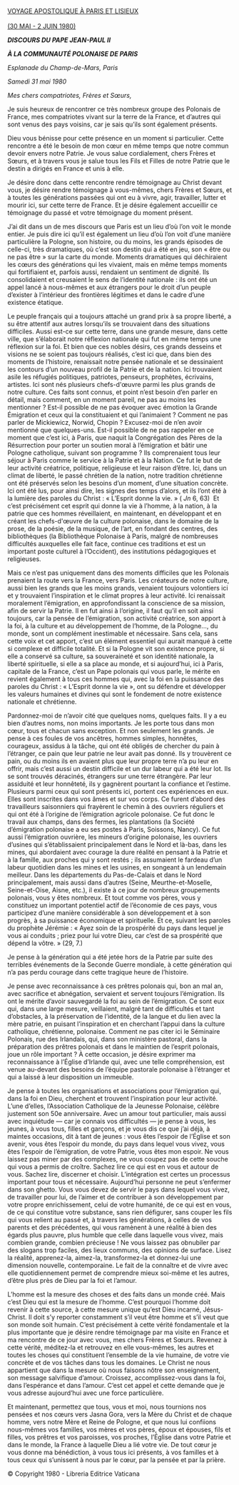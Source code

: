 [VOYAGE APOSTOLIQUE À PARIS ET LISIEUX\
\
(30 MAI - 2 JUIN 1980)](/content/john-paul-ii/fr/travels/sub_index1980/trav_parigi.html)

***DISCOURS DU PAPE JEAN-PAUL II***

***À LA COMMUNAUTÉ POLONAISE DE PARIS***

*Esplanade du Champ-de-Mars, Paris*

*Samedi 31 mai 1980*

*Mes chers compatriotes, Frères et Sœurs,*

Je suis heureux de rencontrer ce très nombreux groupe des Polonais de France, mes compatriotes vivant sur la terre de la France, et d’autres qui sont venus des pays voisins, car je sais qu’ils sont également présents.

Dieu vous bénisse pour cette présence en un moment si particulier. Cette rencontre a été le besoin de mon cœur en même temps que notre commun devoir envers notre Patrie. Je vous salue cordialement, chers Frères et Sœurs, et à travers vous je salue tous les Fils et Filles de notre Patrie que le destin a dirigés en France et unis à elle.

Je désire donc dans cette rencontre rendre témoignage au Christ devant vous, je désire rendre témoignage à vous-mêmes, chers Frères et Sœurs, et à toutes les générations passées qui ont eu à vivre, agir, travailler, lutter et mourir ici, sur cette terre de France. Et je désire également accueillir ce témoignage du passé et votre témoignage du moment présent.

J’ai dit dans un de mes discours que Paris est un lieu d’où l’on voit le monde entier. Je puis dire ici qu’il est également un lieu d’où l’on voit d’une manière particulière la Pologne, son histoire, ou du moins, les grands épisodes de celle-ci, très dramatiques, où c’est son destin qui a été en jeu, son « être ou ne pas être » sur la carte du monde. Moments dramatiques qui déchiraient les cœurs des générations qui les vivaient, mais en même temps moments qui fortifiaient et, parfois aussi, rendaient un sentiment de dignité. Ils consolidaient et creusaient le sens de l’identité nationale : ils ont été un appel lancé à nous-mêmes et aux étrangers pour le droit d’un peuple d’exister à l’intérieur des frontières légitimes et dans le cadre d’une existence étatique.

Le peuple français qui a toujours attaché un grand prix à sa propre liberté, a su être attentif aux autres lorsqu’ils se trouvaient dans des situations difficiles. Aussi est-ce sur cette terre, dans une grande mesure, dans cette ville, que s’élaborait notre réflexion nationale qui fut en même temps une réflexion sur la foi. Et bien que ces nobles désirs, ces grands desseins et visions ne se soient pas toujours réalisés, c’est ici que, dans bien des moments de l’histoire, renaissait notre pensée nationale et se dessinaient les contours d’un nouveau profil de la Patrie et de la nation. Ici trouvaient asile les réfugiés politiques, patriotes, penseurs, prophètes, écrivains, artistes. Ici sont nés plusieurs chefs-d'œuvre parmi les plus grands de notre culture. Ces faits sont connus, et point n’est besoin d’en parler en détail, mais comment, en un moment pareil, ne pas au moins les mentionner ? Est-il possible de ne pas évoquer avec émotion la Grande Émigration et ceux qui la constituaient et qui l’animaient ? Comment ne pas parler de Mickiewicz, Norwid, Chopin ? Excusez-moi de n’en avoir mentionné que quelques-uns. Est-il possible de ne pas rappeler en ce moment que c’est ici, à Paris, que naquit la Congrégation des Pères de la Résurrection pour porter un soutien moral à l’émigration et bâtir une Pologne catholique, suivant son programme ? Ils comprenaient tous leur séjour à Paris comme le service à la Patrie et à la Nation. Ce fut le but de leur activité créatrice, politique, religieuse et leur raison d’être. Ici, dans un climat de liberté, le passé chrétien de la nation, notre tradition chrétienne ont été préservés selon les besoins d’un moment, d’une situation concrète. Ici ont été lus, pour ainsi dire, les signes des temps d’alors, et ils l’ont été à la lumière des paroles du Christ : « L’Esprit donne la vie. » ( *Jn* 6, 63)  Et c’est précisément cet esprit qui donne la vie à l’homme, à la nation, à la patrie que ces hommes réveillaient, en maintenant, en développant et en créant les chefs-d'œuvre de la culture polonaise, dans le domaine de la prose, de la poésie, de la musique, de l’art, en fondant des centres, des bibliothèques (la Bibliothèque Polonaise à Paris, malgré de nombreuses difficultés auxquelles elle fait face, continue ces traditions et est un important poste culturel à l’Occident), des institutions pédagogiques et religieuses.

Mais ce n’est pas uniquement dans des moments difficiles que les Polonais prenaient la route vers la France, vers Paris. Les créateurs de notre culture, aussi bien les grands que les moins grands, venaient toujours volontiers ici et y trouvaient l’inspiration et le climat propres à leur activité. Ici renaissait moralement l’émigration, en approfondissant la conscience de sa mission, afin de servir la Patrie. Il en fut ainsi à l’origine, il faut qu’il en soit ainsi toujours, car la pensée de l’émigration, son activité créatrice, son apport à la foi, à la culture et au développement de l’homme, de la Pologne…, du monde, sont un complément inestimable et nécessaire. Sans cela, sans cette voix et cet apport, c’est un élément essentiel qui aurait manqué à cette si complexe et difficile totalité. Et si la Pologne vit son existence propre, si elle a conservé sa culture, sa souveraineté et son identité nationale, la liberté spirituelle, si elle a sa place au monde, et si aujourd’hui, ici à Paris, capitale de la France, c’est un Pape polonais qui vous parle, le mérite en revient également à tous ces hommes qui, avec la foi en la puissance des paroles du Christ : « L’Esprit donne la vie », ont su défendre et développer les valeurs humaines et divines qui sont le fondement de notre existence nationale et chrétienne.

Pardonnez-moi de n’avoir cité que quelques noms, quelques faits. Il y a eu bien d’autres noms, non moins importants. Je les porte tous dans mon cœur, tous et chacun sans exception. Et non seulement les grands. Je pense à ces foules de vos ancêtres, hommes simples, honnêtes, courageux, assidus à la tâche, qui ont été obligés de chercher du pain à l’étranger, ce pain que leur patrie ne leur avait pas donné. Ils y trouvèrent ce pain, ou du moins ils en avaient plus que leur propre terre n’a pu leur en offrir, mais c’est aussi un destin difficile et un dur labeur qui a été leur lot. Ils se sont trouvés déracinés, étrangers sur une terre étrangère. Par leur assiduité et leur honnêteté, ils y gagnèrent pourtant la confiance et l’estime. Plusieurs parmi ceux qui sont présents ici, portent ces expériences en eux. Elles sont inscrites dans vos âmes et sur vos corps. Ce furent d’abord des travailleurs saisonniers qui frayèrent le chemin à des ouvriers réguliers et qui ont été à l’origine de l’émigration agricole polonaise. Ce fut donc le travail aux champs, dans des fermes, les plantations (la Société d’émigration polonaise a eu ses postes à Paris, Soissons, Nancy). Ce fut aussi l’émigration ouvrière, les mineurs d’origine polonaise, les ouvriers d’usines qui s’établissaient principalement dans le Nord et là-bas, dans les mines, qui abordaient avec courage la dure réalité en pensant à la Patrie et à la famille, aux proches qui y sont restés ; ils assumaient le fardeau d’un labeur quotidien dans les mines et les usines, en songeant à un lendemain meilleur. Dans les départements du Pas-de-Calais et dans le Nord principalement, mais aussi dans d’autres (Seine, Meurthe-et-Moselle, Seine-et-Oise, Aisne, etc.), il existe à ce jour de nombreux groupements polonais, vous y êtes nombreux. Et tout comme vos pères, vous y constituez un important potentiel actif de l’économie de ces pays, vous participez d’une manière considérable à son développement et à son progrès, à sa puissance économique et spirituelle. Et ce, suivant les paroles du prophète Jérémie : « Ayez soin de la prospérité du pays dans lequel je vous ai conduits ; priez pour lui votre Dieu, car c’est de sa prospérité que dépend la vôtre. » (29, 7.)

Je pense à la génération qui a été jetée hors de la Patrie par suite des terribles événements de la Seconde Guerre mondiale, à cette génération qui n’a pas perdu courage dans cette tragique heure de l’histoire.

Je pense avec reconnaissance à ces prêtres polonais qui, bon an mal an, avec sacrifice et abnégation, servaient et servent toujours l’émigration. Ils ont le mérite d’avoir sauvegardé la foi au sein de l’émigration. Ce sont eux qui, dans une large mesure, veillaient, malgré tant de difficultés et tant d’obstacles, à la préservation de l’identité, de la langue et du lien avec la mère patrie, en puisant l’inspiration et en cherchant l’appui dans la culture catholique, chrétienne, polonaise. Comment ne pas citer ici le Séminaire Polonais, rue des Irlandais, qui, dans son ministère pastoral, dans la préparation des prêtres polonais et dans le maintien de l’esprit polonais, joue un rôle important ? À cette occasion, je désire exprimer ma reconnaissance à l’Église d’Irlande qui, avec une telle compréhension, est venue au-devant des besoins de l’équipe pastorale polonaise à l’étranger et qui a laissé à leur disposition un immeuble.

Je pense à toutes les organisations et associations pour l’émigration qui, dans la foi en Dieu, cherchent et trouvent l’inspiration pour leur activité. L’une d’elles, l’Association Catholique de la Jeunesse Polonaise, célèbre justement son 50e anniversaire. Avec un amour tout particulier, mais aussi avec inquiétude — car je connais vos difficultés — je pense à vous, les jeunes, à vous tous, filles et garçons, et je vous dis ce que j’ai déjà, à maintes occasions, dit à tant de jeunes : vous êtes l’espoir de l’Église et son avenir, vous êtes l’espoir du monde, du pays dans lequel vous vivez, vous êtes l’espoir de l’émigration, de votre Patrie, vous êtes mon espoir. Ne vous laissez pas miner par des complexes, ne vous coupez pas de cette souche qui vous a permis de croître. Sachez lire ce qui est en vous et autour de vous. Sachez lire, discerner et choisir. L’intégration est certes un processus important pour tous et nécessaire. Aujourd’hui personne ne peut s’enfermer dans son ghetto. Vous vous devez de servir le pays dans lequel vous vivez, de travailler pour lui, de l’aimer et de contribuer à son développement par votre propre enrichissement, celui de votre humanité, de ce qui est en vous, de ce qui constitue votre substance, sans rien défigurer, sans couper les fils qui vous relient au passé et, à travers les générations, à celles de vos parents et des précédentes, qui vous ramènent à une réalité à bien des égards plus pauvre, plus humble que celle dans laquelle vous vivez, mais combien grande, combien précieuse ! Ne vous laissez pas obnubiler par des slogans trop faciles, des lieux communs, des opinions de surface. Lisez la réalité, apprenez-la, aimez-la, transformez-la et donnez-lui une dimension nouvelle, contemporaine. Le fait de la connaître et de vivre avec elle quotidiennement permet de comprendre mieux soi-même et les autres, d’être plus près de Dieu par la foi et l’amour.

L’homme est la mesure des choses et des faits dans un monde créé. Mais c’est Dieu qui est la mesure de l’homme. C’est pourquoi l’homme doit revenir à cette source, à cette mesure unique qu’est Dieu incarné, Jésus-Christ. Il doit s’y reporter constamment s’il veut être homme et s’il veut que son monde soit humain. C’est précisément à cette vérité fondamentale et la plus importante que je désire rendre témoignage par ma visite en France et ma rencontre de ce jour avec vous, mes chers Frères et Sœurs. Revenez à cette vérité, méditez-la et retrouvez en elle vous-mêmes, les autres et toutes les choses qui constituent l’ensemble de la vie humaine, de votre vie concrète et de vos tâches dans tous les domaines. Le Christ ne nous appartient que dans la mesure où nous faisons nôtre son enseignement, son message salvifique d’amour. Croissez, accomplissez-vous dans la foi, dans l’espérance et dans l’amour. C’est cet appel et cette demande que je vous adresse aujourd’hui avec une force particulière.

Et maintenant, permettez que tous, vous et moi, nous tournions nos pensées et nos cœurs vers Jasna Gora, vers la Mère du Christ et de chaque homme, vers notre Mère et Reine de Pologne, et que nous lui confiions nous-mêmes vos familles, vos mères et vos pères, époux et épouses, fils et filles, vos prêtres et vos paroisses, vos proches, l’Église dans votre Patrie et dans le monde, la France à laquelle Dieu a lié votre vie. De tout cœur je vous donne ma bénédiction, à vous tous ici présents, à vos familles et à tous ceux qui s’unissent à nous par le cœur, par la pensée et par la prière.

© Copyright 1980 - Libreria Editrice Vaticana